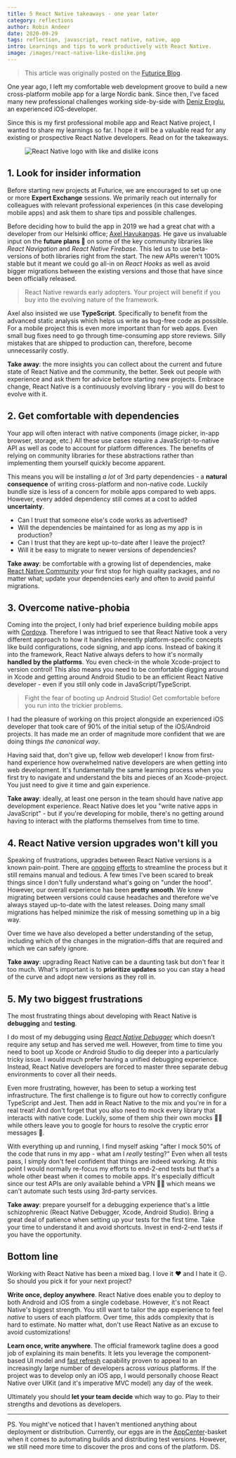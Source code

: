 ```yaml
---
title: 5 React Native takeaways - one year later
category: reflections
author: Robin Andeer
date: 2020-09-29
tags: reflection, javascript, react native, native, app
intro: Learnings and tips to work productively with React Native.
image: /images/react-native-like-dislike.png
---
```


> This article was originally posted on the [Futurice Blog](https://futurice.com/blog/5-react-native-takeaways-one-year-later).

One year ago, I left my comfortable web development groove to build a new cross-platform mobile app for a large Nordic bank. Since then, I've faced many new professional challenges working side-by-side with [Deniz Eroglu](https://github.com/denizeroglu), an experienced iOS-developer.

Since this is my first professional mobile app and React Native project, I wanted to share my learnings so far. I hope it will be a valuable read for any existing or prospective React Native developers. Read on for the takeaways.

<figure><img src="/images/react-native-like-dislike.png" alt="React Native logo with like and dislike icons"></figure>

## 1. Look for insider information

Before starting new projects at Futurice, we are encouraged to set up one or more **Expert Exchange** sessions. We primarily reach out internally for colleagues with relevant professional experiences (in this case developing mobile apps) and ask them to share tips and possible challenges.

Before deciding how to build the app in 2019 we had a great chat with a developer from our Helsinki office; [Axel Havukangas](https://github.com/aeirola). He gave us invaluable input on the **future plans 🔮** on some of the key community libraries like *React Navigation* and *React Native Firebase*. This led us to use beta-versions of both libraries right from the start. The new APIs weren't 100% stable but it meant we could go all-in on *React Hooks* as well as avoid bigger migrations between the existing versions and those that have since been officially released.

> React Native rewards early adopters. Your project will benefit if you buy into the evolving nature of the framework.

Axel also insisted we use **TypeScript**. Specifically to benefit from the advanced static analysis which helps us write as bug-free code as possible. For a mobile project this is even more important than for web apps. Even small bug fixes need to go through time-consuming app store reviews. Silly mistakes that are shipped to production can, therefore, become unnecessarily costly.

**Take away**: the more insights you can collect about the current and future state of React Native and the community, the better. Seek out people with experience and ask them for advice before starting new projects. Embrace change, React Native is a continuously evolving library - you will do best to evolve with it.

## 2. Get comfortable with dependencies

Your app will often interact with native components (image picker, in-app browser, storage, etc.) All these use cases require a JavaScript-to-native API as well as code to account for platform differences. The benefits of relying on community libraries for these abstractions rather than implementing them yourself quickly become apparent.

This means you will be installing *a lot* of 3rd party dependencies - a **natural consequence** of writing cross-platform and non-native code. Luckily bundle size is less of a concern for mobile apps compared to web apps. However, every added dependency still comes at a cost to added **uncertainty**.

- Can I trust that someone else's code works as advertised?
- Will the dependencies be maintained for as long as my app is in production?
- Can I trust that they are kept up-to-date after I leave the project?
- Will it be easy to migrate to newer versions of dependencies?

**Take away**: be comfortable with a growing list of dependencies, make [React Native Community](https://github.com/react-native-community) your first stop for high quality packages, and no matter what; update your dependencies early and often to avoid painful migrations.

## 3. Overcome native-phobia

Coming into the project, I only had brief experience building mobile apps with [Cordova](https://cordova.apache.org/). Therefore I was intrigued to see that React Native took a very different approach to how it handles inherently platform-specific concepts like build configurations, code signing, and app icons. Instead of baking it into the framework, React Native always defers to how it's normally **handled by the platforms**. You even check-in the whole Xcode-project to version control! This also means you need to be comfortable digging around in Xcode and getting around Android Studio to be an efficient React Native developer - even if you still only code in JavaScript/TypeScript.

> Fight the fear of booting up Android Studio! Get comfortable before you run into the trickier problems.

I had the pleasure of working on this project alongside an experienced iOS developer that took care of 90% of the initial setup of the iOS/Android projects. It has made me an order of magnitude more confident that we are doing things *the canonical way*.

Having said that, don't give up, fellow web developer! I know from first-hand experience how overwhelmed native developers are when getting into web development. It's fundamentally the same learning process when you first try to navigate and understand the bits and pieces of an Xcode-project. You just need to give it time and gain experience.

**Take away**: ideally, at least one person in the team should have native app development experience. React Native does let you "write native apps in JavaScript" - but if you're developing for mobile, there's no getting around having to interact with the platforms themselves from time to time.

## 4. React Native version upgrades won't kill you

Speaking of frustrations, upgrades between React Native versions is a known pain-point. There are [ongoing](https://github.com/react-native-community/rn-diff-purge) [efforts](https://react-native-community.github.io/upgrade-helper/) to streamline the process but it still remains manual and tedious. A few times I've been scared to break things since I don't fully understand what's going on "under the hood". However, our overall experience has been **pretty smooth**. We knew migrating between versions could cause headaches and therefore we've always stayed up-to-date with the latest releases. Doing many small migrations has helped minimize the risk of messing something up in a big way.

Over time we have also developed a better understanding of the setup, including which of the changes in the migration-diffs that are required and which we can safely ignore.

**Take away**: upgrading React Native can be a daunting task but don't fear it too much. What's important is to **prioritize updates** so you can stay a head of the curve and adopt new versions as they roll in.

## 5. My two biggest frustrations

The most frustrating things about developing with React Native is **debugging** and **testing**.

I do most of my debugging using [*React Native Debugger*](https://github.com/jhen0409/react-native-debugger) which doesn't require any setup and has served me well. However, from time to time you need to boot up Xcode or Android Studio to dig deeper into a particularly tricky issue. I would much prefer having a unified debugging experience. Instead, React Native developers are forced to master three separate debug environments to cover all their needs.

Even more frustrating, however, has been to setup a working test infrastructure. The first challenge is to figure out how to correctly configure TypeScript and Jest. Then add in React Native to the mix and you're in for a real treat! And don't forget that you also need to mock every library that interacts with native code. Luckily, some of them ship their own mocks 🙇‍♂️ while others leave you to google for hours to resolve the cryptic error messages 🤔.

With everything up and running, I find myself asking "after I mock 50% of the code that runs in my app - what am I *really* testing?" Even when all tests pass, I simply don't feel confident that things are indeed working. At this point I would normally re-focus my efforts to end-2-end tests but that's a whole other beast when it comes to mobile apps. It's especially difficult since our test APIs are only available behind a VPN 🤦‍♂️ which means we can't automate such tests using 3rd-party services.

**Take away**: prepare yourself for a debugging experience that's a little schizophrenic (React Native Debugger, Xcode, Android Studio). Bring a great deal of patience when setting up your tests for the first time. Take your time to understand it and avoid shortcuts. Invest in end-2-end tests if you have the opportunity.

## Bottom line

Working with React Native has been a mixed bag. I love it ❤️ and I hate it 😖. So should you pick it for your next project?

**Write once, deploy anywhere**. React Native does enable you to deploy to both Android and iOS from a single codebase. However, it's not React Native's biggest strength. You still want to tailor the app experience to feel *native* to users of each platform. Over time, this adds complexity that is hard to estimate. No matter what, don't use React Native as an excuse to avoid customizations!

**Learn once, write anywhere**. The official framework tagline does a good job of explaining its main benefits. It lets you leverage the component-based UI model and [fast refresh](https://reactnative.dev/docs/fast-refresh) capability proven to appeal to an increasingly large number of developers across *various* platforms. If the project was to develop only an iOS app, I would personally choose React Native over UIKit (and it's imperative MVC model) any day of the week.

Ultimately you should **let your team decide** which way to go. Play to their strengths and devotions as developers.

---

PS. You might've noticed that I haven't mentioned anything about deployment or distribution. Currently, our eggs are in the [AppCenter](https://appcenter.ms/)-basket when it comes to automating builds and distributing test versions. However, we still need more time to discover the pros and cons of the platform. DS.
